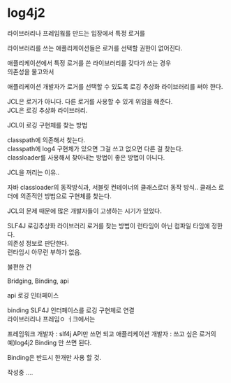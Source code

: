 # log4j2




라이브러리나 프레임웤를 만드는 입장에서 특정 로거를 

라이브러리를 쓰는 애플리케이션들은 로거를 선택할 권한이 없어진다.  

애플리케이션에서 특정 로거를 쓴 라이브러리를 갖다가 쓰는 경우  
의존성을 물고와서 

애플리케이션 개발자가 로거를 선택할 수 있도록 로깅 추상화 라이브러리를 써야 한다.

JCL은 로거가 아니다. 다른 로거를 사용할 수 있게 위임을 해준다.  
JCL은 로깅 추상화 라이브러리.  



JCL이 로깅 구현체를 찾는 방법  




classpath에 의존해서 찾는다.  
classpath에 log4 구현체가 있으면 그걸 쓰고 없으면 다른 걸 찾는다.  
classloader를 사용해서 찾아내는 방법이 좋은 방법이 아니다.

JCL을 꺼리는 이유..

자바 classloader의 동작방식과, 서블릿 컨테이너의 클래스로더 동작 방식..
클래스 로더에 의존적인 방법으로 구현체를 찾는다.  


JCL의 문제 때문에 많은 개발자들이 고생하는 시기가 있었다.  

SLF4J 로깅추상화 라이브러리 
로거를 찾는 방법이 런타임이 아닌 컴파일 타임에 정한다.  
의존성 정보로 판단한다.  
런타임시 아무런 부하가 없음.  

불편한 건 

Bridging, Binding, api

api
로깅 인터페이스  

binding
SLF4J 인터페이스를 로깅 구현체로 연결  
라이브러리나 프레임ㅇ ㅓ크에서는


프레임워크 개발자 : slf4j API만 쓰면 되고
애플리케이션 개발자 : 쓰고 싶은 로거의 예)log4j2 Binding 만 쓰면 된다.  

Binding은 반드시 한개만 사용 할 것.  







작성중 ....








